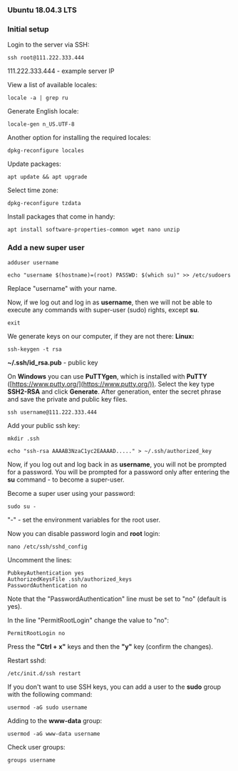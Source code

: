 ### Ubuntu 18.04.3 LTS

### Initial setup

Login to the server via SSH:
~~~
ssh root@111.222.333.444
~~~
111.222.333.444 - example server IP

View a list of available locales:
~~~
locale -a | grep ru
~~~
Generate English locale:
~~~
locale-gen n_US.UTF-8
~~~
Another option for installing the required locales:
~~~
dpkg-reconfigure locales
~~~

Update packages:
~~~
apt update && apt upgrade
~~~

Select time zone:
~~~
dpkg-reconfigure tzdata
~~~

Install packages that come in handy:
~~~
apt install software-properties-common wget nano unzip
~~~

### Add a new super user

~~~
adduser username
~~~
~~~
echo "username $(hostname)=(root) PASSWD: $(which su)" >> /etc/sudoers
~~~
Replace "username" with your name.

Now, if we log out and log in as **username**, then we will not be able to execute any commands with super-user (sudo) rights, except **su**.

~~~
exit
~~~

We generate keys on our computer, if they are not there: 
**Linux:**
~~~
ssh-keygen -t rsa
~~~
**~/.ssh/id_rsa.pub** - public key

On **Windows** you can use **PuTTYgen**, which is installed with **PuTTY** ([https://www.putty.org/](https://www.putty.org/)).
Select the key type **SSH2-RSA** and click **Generate**.
After generation, enter the secret phrase and save the private and public key files.

~~~
ssh username@111.222.333.444
~~~

Add your public ssh key:

~~~
mkdir .ssh
~~~
~~~
echo "ssh-rsa AAAAB3NzaC1yc2EAAAAD....." > ~/.ssh/authorized_key
~~~

Now, if you log out and log back in as **username**, you will not be prompted for a password. You will be prompted for a password only after entering the **su** command - to become a super-user.

Become a super user using your password:
~~~
sudo su -
~~~
"-" - set the environment variables for the root user.

Now you can disable password login and **root** login:
~~~
nano /etc/ssh/sshd_config
~~~
Uncomment the lines:
~~~
PubkeyAuthentication yes
AuthorizedKeysFile .ssh/authorized_keys
PasswordAuthentication no
~~~
Note that the "PasswordAuthentication" line must be set to "no" (default is yes).

In the line "PermitRootLogin" change the value to "no":
~~~
PermitRootLogin no
~~~
Press the **"Ctrl + x"** keys and then the **"y"** key (confirm the changes).

Restart sshd:
~~~
/etc/init.d/ssh restart
~~~

If you don't want to use SSH keys, you can add a user to the **sudo** group with the following command:
~~~
usermod -aG sudo username
~~~
Adding to the **www-data** group:
~~~
usermod -aG www-data username
~~~
Check user groups:
~~~
groups username
~~~

